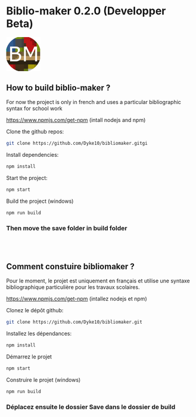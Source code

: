 # Biblio-maker 0.2.0 (Developper Beta)

<img src="https://raw.githubusercontent.com/Dyke10/bibliomaker/master/icons/icon.png" width=18%>

## How to build biblio-maker ?

For now the project is only in french and uses a particular bibliographic syntax for school work

https://www.npmjs.com/get-npm (intall nodejs and npm)

Clone the github repos:
```bash
git clone https://github.com/Dyke10/bibliomaker.gitgi
```

Install dependencies:

```bash
npm install
```

Start the project:

```bash
npm start
```
Build the project (windows)
```bash
npm run build
```
### Then move the save folder in build folder
<br></br>

## Comment constuire bibliomaker ?

Pour le moment, le projet est uniquement en français et utilise une syntaxe bibliographique particulière pour les travaux scolaires.

https://www.npmjs.com/get-npm (intallez nodejs et npm)

Clonez le dépôt github:
```bash
git clone https://github.com/Dyke10/bibliomaker.git
```

Installez les dépendances:

```bash
npm install
```

Démarrez le projet

```bash
npm start
```
Construire le projet (windows)
```bash
npm run build
```
### Déplacez ensuite le dossier Save dans le dossier de build

